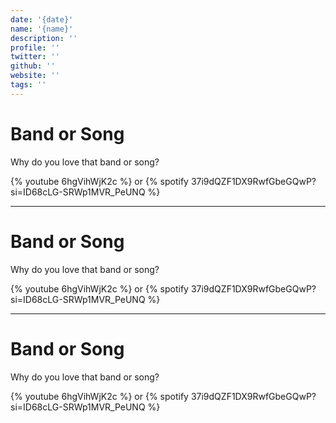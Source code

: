 ```yaml
---
date: '{date}'
name: '{name}'
description: ''
profile: ''
twitter: ''
github: ''
website: ''
tags: ''
---
```


# Band or Song

Why do you love that band or song?

{% youtube 6hgVihWjK2c %} or {% spotify 37i9dQZF1DX9RwfGbeGQwP?si=ID68cLG-SRWp1MVR_PeUNQ %}

---

# Band or Song

Why do you love that band or song?

{% youtube 6hgVihWjK2c %} or {% spotify 37i9dQZF1DX9RwfGbeGQwP?si=ID68cLG-SRWp1MVR_PeUNQ %}

---

# Band or Song

Why do you love that band or song?

{% youtube 6hgVihWjK2c %} or {% spotify 37i9dQZF1DX9RwfGbeGQwP?si=ID68cLG-SRWp1MVR_PeUNQ %}

